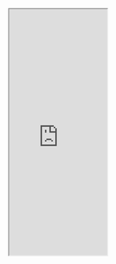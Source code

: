 <iframe  src="https://www.cnblogs.com/tianshang486/" width="200" height="500" frameborder="1/0" 
	name="博客园美化" scrolling="yes/no/auto">   
</iframe>
